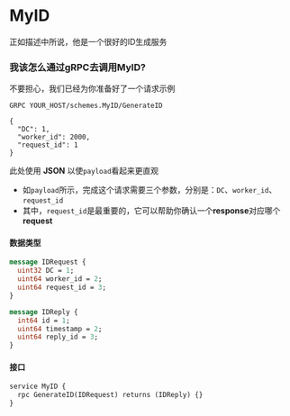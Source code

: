 # MyID

正如描述中所说，他是一个很好的ID生成服务

### 我该怎么通过gRPC去调用MyID?

不要担心，我们已经为你准备好了一个请求示例
```http request
GRPC YOUR_HOST/schemes.MyID/GenerateID

{
  "DC": 1,
  "worker_id": 2000,
  "request_id": 1
}
```

此处使用 **JSON** 以使`payload`看起来更直观

- 如`payload`所示，完成这个请求需要三个参数，分别是：`DC`、`worker_id`、`request_id`
- 其中，`request_id`是最重要的，它可以帮助你确认一个**response**对应哪个**request**

#### 数据类型
```protobuf
message IDRequest {
  uint32 DC = 1;
  uint64 worker_id = 2;
  uint64 request_id = 3;
}

message IDReply {
  int64 id = 1;
  uint64 timestamp = 2;
  uint64 reply_id = 3;
}
```

#### 接口
```protobuf
service MyID {
  rpc GenerateID(IDRequest) returns (IDReply) {}
}
```